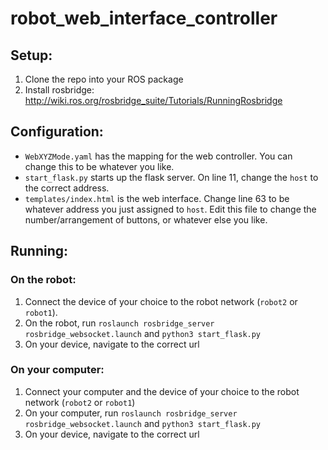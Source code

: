 # robot_web_interface_controller

## Setup:
1. Clone the repo into your ROS package
2. Install rosbridge: http://wiki.ros.org/rosbridge_suite/Tutorials/RunningRosbridge  

## Configuration:
- ``WebXYZMode.yaml`` has the mapping for the web controller. You can change this to be whatever you like. 
- ``start_flask.py`` starts up the flask server. On line 11, change the ``host`` to the correct address.
- ``templates/index.html`` is the web interface. Change line 63 to be whatever address you just assigned to ``host``. Edit this file to change the number/arrangement of buttons, or whatever else you like.

## Running:

### On the robot:
1. Connect the device of your choice to the robot network (``robot2`` or ``robot1``). 
2. On the robot, run ``roslaunch rosbridge_server rosbridge_websocket.launch`` and ``python3 start_flask.py``
3. On your device, navigate to the correct url 

### On your computer:
1. Connect your computer and the device of your choice to the robot network (``robot2`` or ``robot1``)
2. On your computer, run ``roslaunch rosbridge_server rosbridge_websocket.launch`` and ``python3 start_flask.py``
3. On your device, navigate to the correct url